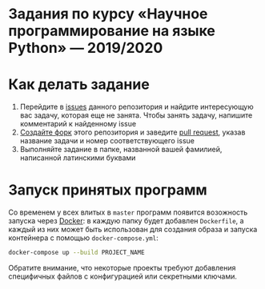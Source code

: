 # Задания по курсу «Научное программирование на языке Python» — 2019/2020

# Как делать задание

1. Перейдите в [issues](./issues/) данного репозитория и найдите интересующую вас задачу, которая еще не занята. Чтобы занять задачу, напишите комментарий к найденному issue
2. [Создайте форк](https://github.com/hombit/sai-tasks2019/fork) этого репозитория и заведите [pull request](./pulls/), указав название задачи и номер соответствующего issue
3. Выполняйте задание в папке, названной вашей фамилией, написанной латинскими буквами

# Запуск принятых программ
Со временем у всех влитых в `master` программ появится возожность запуска через [Docker](http://docker.com): в каждую папку будет добавлен `Dockerfile`, а каждый из них может быть использован для создания образа и запуска контейнера с помощью `docker-compose.yml`:
```sh
docker-compose up --build PROJECT_NAME
```
Обратите внимание, что некоторые проекты требуют добавления специфичных файлов с конфигурацией или секретными ключами.
